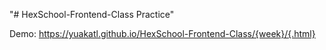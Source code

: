 "# HexSchool-Frontend-Class Practice" 

Demo: https://yuakatl.github.io/HexSchool-Frontend-Class/{week}/{.html}
